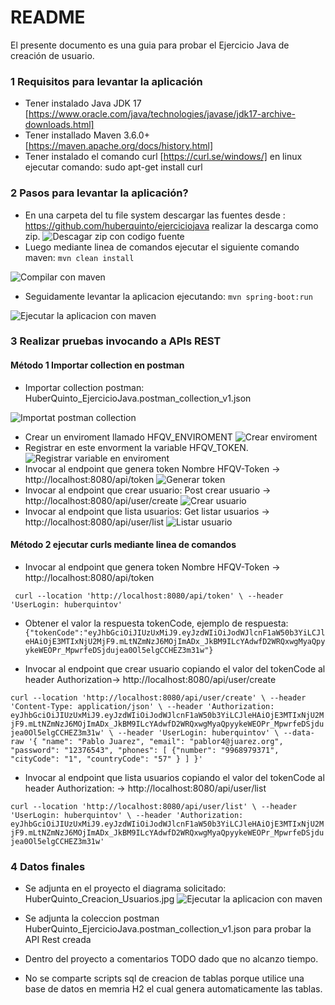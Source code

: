 # README #

El presente documento es una guia para probar el Ejercicio Java de creación de usuario.

### 1 Requisitos para levantar la aplicación ###

* Tener instalado Java JDK 17 [https://www.oracle.com/java/technologies/javase/jdk17-archive-downloads.html]
* Tener installado Maven 3.6.0+ [https://maven.apache.org/docs/history.html]
* Tener instalado el comando curl [https://curl.se/windows/] en linux ejecutar comando: sudo apt-get install curl

### 2 Pasos para levantar la aplicación? ###

* En una carpeta del tu file system descargar las fuentes desde : https://github.com/huberquinto/ejerciciojava
realizar la descarga como zip.
![Descagar zip con codigo fuente](https://github.com/huberquinto/ejerciciojava/blob/main/imagenes/descargar_fuentes.png)
* Luego mediante linea de comandos ejecutar el siguiente comando maven: `mvn clean install`

![Compilar con maven](https://github.com/huberquinto/ejerciciojava/blob/main/imagenes/levantar_proyecto01.png)

* Seguidamente levantar la aplicacion ejecutando: `mvn spring-boot:run`

![Ejecutar la aplicacion con maven](https://github.com/huberquinto/ejerciciojava/blob/main/imagenes/levantar_proyecto02.png)

### 3 Realizar pruebas invocando a APIs REST ###
#### Método 1 Importar collection en postman ####

* Importar collection postman: HuberQuinto_EjercicioJava.postman_collection_v1.json

![Importat postman collection](https://github.com/huberquinto/ejerciciojava/blob/main/imagenes/pruebaspostman00.png)

* Crear un enviroment llamado HFQV_ENVIROMENT
  ![Crear enviroment](https://github.com/huberquinto/ejerciciojava/blob/main/imagenes/pruebaspostman01.png)
* Registrar en este envorment la variable HFQV_TOKEN.
  ![Registrar variable en enviroment](https://github.com/huberquinto/ejerciciojava/blob/main/imagenes/pruebaspostman01_1.png)
* Invocar al endpoint que genera token Nombre HFQV-Token -> http://localhost:8080/api/token
  ![Generar token](https://github.com/huberquinto/ejerciciojava/blob/main/imagenes/pruebaspostman01_2.png)
* Invocar al endpoint que crear usuario: Post crear usuario -> http://localhost:8080/api/user/create
  ![Crear usuario](https://github.com/huberquinto/ejerciciojava/blob/main/imagenes/pruebaspostman02.png)
* Invocar al endpoint que lista usuarios: Get listar usuarios -> http://localhost:8080/api/user/list
  ![Listar usuario](https://github.com/huberquinto/ejerciciojava/blob/main/imagenes/pruebaspostman03.png)

#### Método 2 ejecutar curls mediante linea de comandos ####

* Invocar al endpoint que genera token Nombre HFQV-Token -> http://localhost:8080/api/token

` curl --location 'http://localhost:8080/api/token' \
--header 'UserLogin: huberquintov'`

* Obtener el valor la respuesta tokenCode, ejemplo de respuesta:
`{"tokenCode":"eyJhbGciOiJIUzUxMiJ9.eyJzdWIiOiJodWJlcnF1aW50b3YiLCJleHAiOjE3MTIxNjU2MjF9.mLtNZmNzJ6MOjImADx_JkBM9ILcYAdwfD2WRQxwgMyaQpyykeWEOPr_MpwrfeDSjdujea0Ol5elgCCHEZ3m31w"}`

* Invocar al endpoint que crear usuario copiando el valor del tokenCode al header Authorization-> http://localhost:8080/api/user/create

`curl --location 'http://localhost:8080/api/user/create' \
--header 'Content-Type: application/json' \
--header 'Authorization: eyJhbGciOiJIUzUxMiJ9.eyJzdWIiOiJodWJlcnF1aW50b3YiLCJleHAiOjE3MTIxNjU2MjF9.mLtNZmNzJ6MOjImADx_JkBM9ILcYAdwfD2WRQxwgMyaQpyykeWEOPr_MpwrfeDSjdujea0Ol5elgCCHEZ3m31w' \
--header 'UserLogin: huberquintov' \
--data-raw '{
    "name": "Pablo Juarez",
    "email": "pablor4@juarez.org",
    "password": "12376543",
    "phones": [
        {"number": "9968979371",
          "cityCode": "1",
          "countryCode": "57"
        }
    ]
}'`

* Invocar al endpoint que lista usuarios copiando el valor del tokenCode al header Authorization: -> http://localhost:8080/api/user/list

`curl --location 'http://localhost:8080/api/user/list' \
--header 'UserLogin: huberquintov' \
--header 'Authorization: eyJhbGciOiJIUzUxMiJ9.eyJzdWIiOiJodWJlcnF1aW50b3YiLCJleHAiOjE3MTIxNjU2MjF9.mLtNZmNzJ6MOjImADx_JkBM9ILcYAdwfD2WRQxwgMyaQpyykeWEOPr_MpwrfeDSjdujea0Ol5elgCCHEZ3m31w'
`
### 4 Datos finales ###

* Se adjunta en el proyecto el diagrama solicitado: HuberQuinto_Creacion_Usuarios.jpg
  ![Ejecutar la aplicacion con maven](https://github.com/huberquinto/ejerciciojava/blob/main/imagenes/HuberQuinto_Creacion_Usuarios.jpg)

* Se adjunta la coleccion postman HuberQuinto_EjercicioJava.postman_collection_v1.json para probar la API Rest creada
* Dentro del proyecto a comentarios TODO dado que no alcanzo tiempo.
* No se comparte scripts sql de creacion de tablas porque utilice una base de datos en memria H2 el cual genera automaticamente las tablas.
